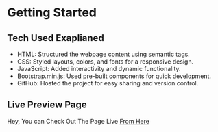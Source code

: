 # Getting Started

## Tech Used Exaplianed

- HTML: Structured the webpage content using semantic tags.
- CSS: Styled layouts, colors, and fonts for a responsive design.
- JavaScript: Added interactivity and dynamic functionality.
- Bootstrap.min.js: Used pre-built components for quick development.
- GitHub: Hosted the project for easy sharing and version control.

## Live Preview Page

Hey, You can Check Out The Page Live <a href="https://mujahidbcs92.github.io/intr-task-hogarth/">From Here</a>
